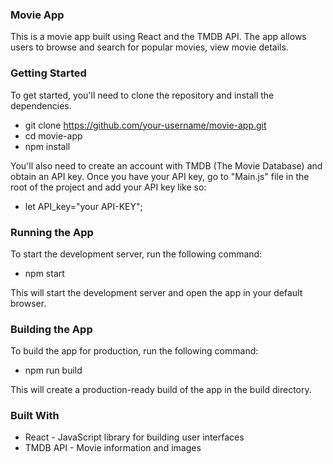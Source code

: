 ### Movie App
This is a movie app built using React and the TMDB API. The app allows users to browse and search for popular movies, view movie details.

### Getting Started

To get started, you'll need to clone the repository and install the dependencies.

 - git clone https://github.com/your-username/movie-app.git
 - cd movie-app
 - npm install

You'll also need to create an account with TMDB (The Movie Database) and obtain an API key. Once you have your API key, go to "Main.js"  file in the root of the project and add your API key like so:

 - let API_key="your API-KEY";

 ### Running the App
To start the development server, run the following command:

 - npm start

This will start the development server and open the app in your default browser.

### Building the App
 
To build the app for production, run the following command:

 - npm run build
 
This will create a production-ready build of the app in the build directory.

### Built With
 
 - React - JavaScript library for building user interfaces
 - TMDB API - Movie information and images
